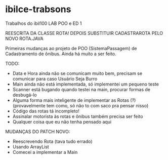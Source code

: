 # ibilce-trabsons
Trabalhos do ibil100
LAB POO e ED 1

REESCRITA DA CLASSE ROTA! DEPOIS SUBSTITUIR CADASTRAROTA PELO NOVO ROTA.JAVA

Primeiras mudanças ao projeto de POO (SistemaPassagem) de Cadastramento de ônibus.
Ainda há muito a ser feito.

TODO:
* Data e Hora ainda não se comunicam muito bem, precisam se comunicar para caso Usuário Seja Burro
* Main ainda não está implementada, só implementei um pequeno teste
* Scanner está bugando quando testei na main, procurar formas de desbugá-lo
* Alguma forma mais inteligente de implementar as Rotas (?) (provavelmente tem como, só não to com saco pra pensar nisso)
* Código das rotas tá incompleto!
* Assinalar motorista às rotas e ônibus também precisa ser feito
* Qualquer coisa que eu não tenha pensado aqui

MUDANÇAS DO PATCH NOVO:
* Reescrevendo Rota (tava tudo errado)
* Usando ArrayList
* Comecei a implementar a Main

